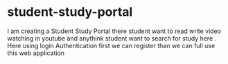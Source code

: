 # student-study-portal
I am creating a Student Study Portal there student want to read write video watching in youtube and anythink student want to search for study here . Here using login Authentication first we can register than we can full use this web application
